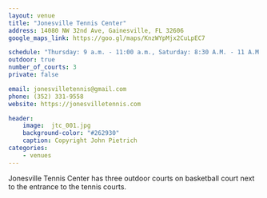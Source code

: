 ```yaml
---
layout: venue
title: "Jonesville Tennis Center"
address: 14080 NW 32nd Ave, Gainesville, FL 32606
google_maps_link: https://goo.gl/maps/KnzWYpMjx2CuLpEC7

schedule: "Thursday: 9 a.m. - 11:00 a.m., Saturday: 8:30 A.M. - 11 A.M."
outdoor: true
number_of_courts: 3
private: false

email: jonesvilletennis@gmail.com
phone: (352) 331-9558
website: https://jonesvilletennis.com

header:
    image:  jtc_001.jpg
    background-color: "#262930"
    caption: Copyright John Pietrich
categories:
    - venues
---
```

<!--more-->

Jonesville Tennis Center has three outdoor courts on basketball court next to the entrance to the tennis courts.

